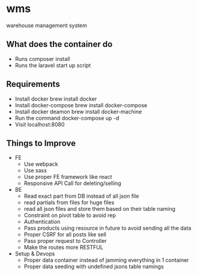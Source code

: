 # wms
warehouse management system


## What does the container do
- Runs composer install
- Runs the laravel start up script

## Requirements
- Install docker
brew install docker
- Install docker-compose
brew install docker-compose 
- Install docker deamon
brew install docker-machine
- Run the command
 docker-compose up -d 
- Visit localhost:8080


## Things to Improve

- FE
	- Use webpack
	- Use sass
	- Use proper FE framework like react
	- Responsive API Call for deleting/selling
- BE
	- Read exact part from DB instead of all json file
	- read partials from files for huge files
	- read all json files and store them based on their table naming
	- Constraint on pivot table to avoid rep
	- Authentication
	- Pass products using resource in future to avoid sending all the data
	- Proper CSRF for all posts like sell
	- Pass proper request to Controller
	- Make the routes more RESTFUL
- Setup & Devops
	- Proper data container instead of jamming everything in 1 container
	- Proper data seeding with undefined jsons table namings
